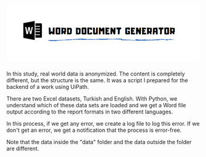 # ![alt text](https://github.com/ezgiturali/generating-word-document/blob/main/logo.png)

In this study, real world data is anonymized. The content is completely different, but the structure is the same. It was a script I prepared for the backend of a work using UiPath.

There are two Excel datasets, Turkish and English. With Python, we understand which of these data sets are loaded and we get a Word file output according to the report formats in two different languages.

In this process, if we get any error, we create a log file to log this error. If we don't get an error, we get a notification that the process is error-free. 

Note that the data inside the "data" folder and the data outside the folder are different. 

